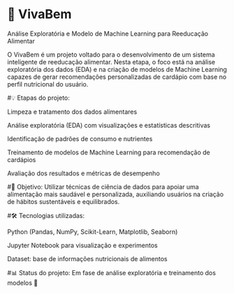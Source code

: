 # 🥗 VivaBem

Análise Exploratória e Modelo de Machine Learning para Reeducação Alimentar

O VivaBem é um projeto voltado para o desenvolvimento de um sistema inteligente de reeducação alimentar. Nesta etapa, o foco está na análise exploratória dos dados (EDA) e na criação de modelos de Machine Learning capazes de gerar recomendações personalizadas de cardápio com base no perfil nutricional do usuário.

#💡 Etapas do projeto:

Limpeza e tratamento dos dados alimentares

Análise exploratória (EDA) com visualizações e estatísticas descritivas

Identificação de padrões de consumo e nutrientes

Treinamento de modelos de Machine Learning para recomendação de cardápios

Avaliação dos resultados e métricas de desempenho

#🧠 Objetivo:
Utilizar técnicas de ciência de dados para apoiar uma alimentação mais saudável e personalizada, auxiliando usuários na criação de hábitos sustentáveis e equilibrados.

#🛠️ Tecnologias utilizadas:

Python (Pandas, NumPy, Scikit-Learn, Matplotlib, Seaborn)

Jupyter Notebook para visualização e experimentos

Dataset: base de informações nutricionais de alimentos

#📊 Status do projeto: Em fase de análise exploratória e treinamento dos modelos 🚧
